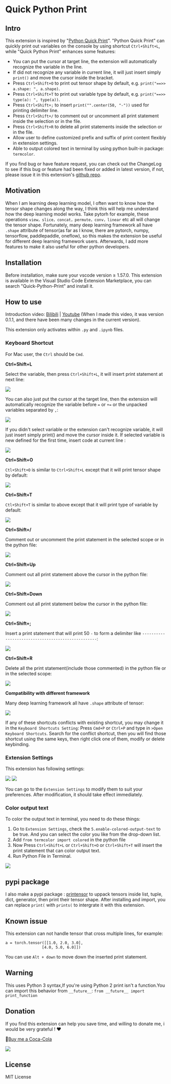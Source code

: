 # Quick Python Print

## Intro 
This extension is inspired by "[Python Quick Print](https://github.com/AhadCove/Python-Quick-Print)". "Python Quick Print" can quickly print out variables on the console by using shortcut `Ctrl+Shift+L`, while "Quick Python Print" enhances some features:
* You can put the cursor at target line, the extension will automatically recognize the variable in the line.
* If did not recognize any variable in current line, it will just insert simply `print()` and move the cursor inside the bracket.
* Press `Ctrl+Shift+O` to print out tensor shape by default, e.g. `print("==>> a.shape: ", a.shape)`.
* Press `Ctrl+Shift+T` to print out variable type by default, e.g. `print("==>> type(a): ", type(a))`.
* Press `Ctrl+Shift+;` to insert `print("".center(50, "-"))` used for printing delimiter line.
* Press `Ctrl+Shift+/` to comment out or uncomment all print statement inside the selection or in the file.
* Press `Ctrl+Shift+R` to delete all print statements inside the selection or in the file.
* Allow user to define customized prefix and suffix of print content flexibly in extension settings.
* Able to output colored text in terminal by using python built-in package: `termcolor`.

If you find bug or have feature request, you can check out the ChangeLog to see if this bug or feature had been fixed or added in latest version, if not, please issue it in this extension's [github repo](https://github.com/wwdok/Quick-Python-Print).

## Motivation

When I am learning deep learning model, I often want to know how the tensor shape changes along the way, I think this will help me understand how the deep learning model works. Take pytorh for example, these operations `view，slice，concat，permute，conv，linear` etc all will change the tensor shape. Fortunately, many deep learning framework all have `.shape` attribute of tensor(as far as I know, there are pytorch, numpy, tensorflow, paddlepaddle, oneflow), so this makes the extension be useful for different deep learning framework users. Afterwards, I add more features to make it also useful for other python developers.

## Installation

Before installation, make sure your vscode version ≥ 1.57.0.
This extension is available in the Visual Studio Code Extension Marketplace, you can search "Quick-Python-Print" and install it.

## How to use

Introduction video: [Bilibili](https://www.bilibili.com/video/BV1hY411V7bi) | [Youtube](https://www.youtube.com/watch?v=w5cd_8lzylA) (When I made this video, it was version 0.1.1, and there have been many changes in the current version).

This extension only activates within `.py` and `.ipynb` files.

### Keyboard Shortcut
For Mac user, the `Ctrl` should be `Cmd`.

**Ctrl+Shift+L**

Select the variable, then press `Ctrl+Shift+L`, it will insert print statement at next line:

![](images/Ctl+Shift+L-selection.gif)

You can also just put the cursor at the target line, then the extension will automatically recognize the variable before `=` or `+=` or the unpacked variables separated by `,`:

![](images/Ctl+Shift+L-NOselection.gif)

If you didn't select variable or the extension can't recognize variable, it will just insert simply print() and move the cursor inside it. If selected variable is new defined for the first time, insert code at current line :

![](images/Ctl+Shift+L-NOvariable.gif)

**Ctrl+Shift+O**

`Ctl+Shift+O` is similar to `Ctrl+Shift+L` except that it will print tensor shape by default:

![](images/Ctl+Shift+O.gif)

**Ctrl+Shift+T**

`Ctl+Shift+T` is similar to above except that it will print type of variable by default:

![](images/Ctl+Shift+T.gif)

**Ctrl+Shift+/**

Comment out or uncomment the print statement in the selected scope or in the python file:

![](images/Ctl+Shift+forwardslash.gif)

**Ctrl+Shift+Up**

Comment out all print statement above the cursor in the python file:

![](images/Ctl+Shift+up.gif)

**Ctrl+Shift+Down**

Comment out all print statement below the cursor in the python file:

![](images/Ctl+Shift+down.gif)

**Ctrl+Shift+;**

Insert a print statement that will print 50 `-` to form a delimiter like `--------------------------------------------------`:

![](images/Ctl+Shift+;.gif)

**Ctrl+Shift+R**

Delete all the print statement(include those commented) in the python file or in the selected scope:

![](images/Ctl+Shift+R.gif)

**Compatibility with different framework**

Many deep learning framework all have `.shape` attribute of tensor:

![](images/execution.gif)

If any of these shortcuts conflicts with existing shortcut, you may change it in the `Keyboard Shortcuts Setting`: Press `Cmd+P` or `Ctrl+P` and type in `>Open Keyboard Shortcuts`. Search for the conflict shortcut, then you will find those shortcut using the same keys, then right click one of them, modify or delete keybinding.

### Extension Settings

This extension has following settings:

![](images/setting1.png)
![](images/setting2.png)

You can go to the `Extension Settings` to modify them to suit your preferences. After modification, it should take effect immediately.

### Color output text
To color the output text in terminal, you need to do these things:
1. Go to `Extension Settings`, check the `5.enable-colored-output-text` to be true. And you can select the color you like from the drop-down list.
2. Add `from termcolor import colored` in the python file
3. Now Press `Ctrl+Shift+L` or `Ctrl+Shift+O` or `Ctrl+Shift+T` will insert the print statement that can color output text.
4. Run Python File in Terminal.

![](images/color-text.gif)

## pypi package
I also make a pypi package : [printensor](https://github.com/wwdok/print_tensor) to uppack tensors inside list, tuple, dict, generator, then print their tensor shape. After installing and import, you can replace `print(` with `prints(` to intergrate it with this extension.

## Known issue
This extension can not handle tensor that cross multiple lines, for example:
```
a = torch.tensor([[1.0, 2.0, 3.0], 
                [4.0, 5.0, 6.0]])
```
You can use `Alt + down` to move down the inserted print statement.

## Warning
This uses Python 3 syntax,If you're using Python 2 print isn't a function.You can import this behavior from `__future__`:
`from __future__ import print_function`

## Donation
If you find this extension can help you save time, and willing to donate me, i would be very grateful ! ❤

🥤[Buy me a Coca-Cola](https://ko-fi.com/weidawang) 

![](images/donation.png)

## License
MIT License
